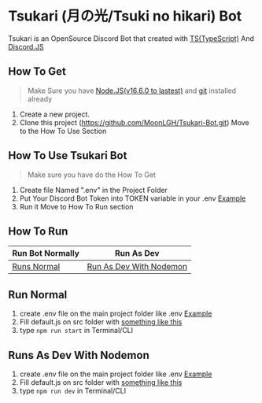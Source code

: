 # Tsukari (月の光/Tsuki no hikari) Bot
Tsukari is an OpenSource Discord Bot that created with [TS(TypeScript)](https://www.typescriptlang.org/) And [Discord.JS](https://discord.js.org/)

## How To Get
> Make Sure you have [Node.JS(v16.6.0 to lastest)](https://nodejs.dev) and [git](https://git-scm.com/) installed already
1.  Create a new project.
2.  Clone this project (https://github.com/MoonLGH/Tsukari-Bot.git)
Move to the How To Use Section

## How To Use Tsukari Bot
> Make sure you have do the How To Get
 1. Create file Named ".env" in the Project Folder
 2. Put Your Discord Bot Token into TOKEN variable in your .env [Example](https://github.com/MoonLGH/Tsukari-Bot/blob/main/examples/.env.example)
 3. Run it
Move to How To Run section


## How To Run
|Run Bot Normally|Run As Dev|
|--|--|
|[Runs Normal](https://github.com/MoonLGH/Tsukari-Bot/blob/main/README.md#run-normal)| [Run As Dev With Nodemon](https://github.com/MoonLGH/Tsukari-Bot/blob/main/README.md#runs-as-dev-with-nodemon) |

## Run Normal

 1. create .env file on the main project folder like .env [Example](https://github.com/MoonLGH/Tsukari-Bot/blob/main/examples/.env.example)
 2. Fill default.js on src folder with [something like this](https://github.com/MoonLGH/Tsukari-Bot/blob/main/examples/default.js)
 3. type `npm run start` in Terminal/CLI

## Runs As Dev With Nodemon
 1. create .env file on the main project folder like .env [Example](https://github.com/MoonLGH/Tsukari-Bot/blob/main/examples/.dev.env.example)
 2. Fill default.js on src folder with [something like this](https://github.com/MoonLGH/Tsukari-Bot/blob/main/examples/default.js)
 3. type `npm run dev` in Terminal/CLI
